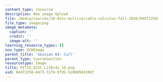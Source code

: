 ```yaml
---
content_type: resource
description: New image Upload
file: /media/courses/18-02sc-multivariable-calculus-fall-2010/04d72250847131f49fd15206058410bf_MIT18_02SC_L21Brds_16.png
file_type: image/png
image_metadata:
  caption: ''
  credit: ''
  image-alt: ''
learning_resource_types: []
ocw_type: OCWImage
parent_title: 'Session 64: Curl'
parent_type: CourseSection
resourcetype: Image
title: MIT18_02SC_L21Brds_16.png
uid: 04d72250-8471-31f4-9fd1-5206058410bf
---
```

